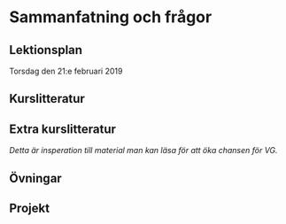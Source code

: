 # Sammanfatning och frågor

## Lektionsplan
Torsdag den 21:e februari 2019

## Kurslitteratur
## Extra kurslitteratur
*Detta är insperation till material man kan läsa för att öka chansen för VG.*
## Övningar
## Projekt
